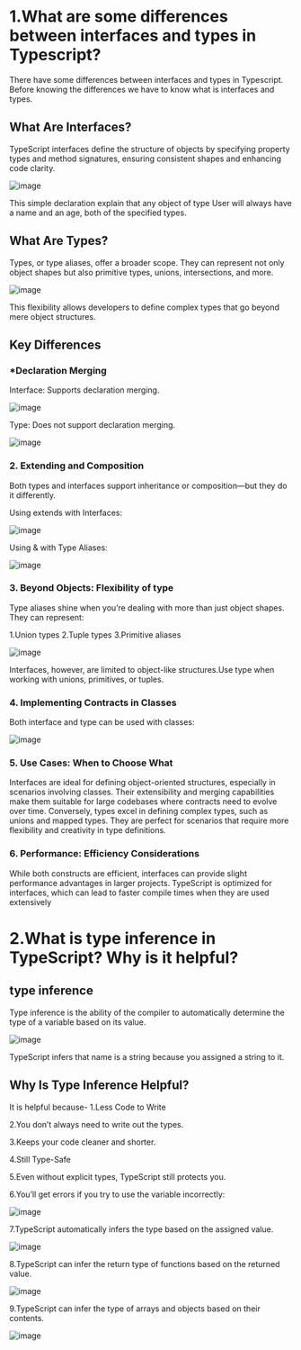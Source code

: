 # 1.What are some differences between interfaces and types in Typescript?
There have some differences between interfaces and types in Typescript. Before knowing the differences we have to know what is interfaces and types.

## What Are Interfaces?
TypeScript interfaces define the structure of objects by specifying property types and method signatures, ensuring consistent shapes and enhancing code clarity.


![image](https://github.com/user-attachments/assets/ff2b0261-e6d8-4d23-83c7-0952007b564c)

This simple declaration explain that any object of type User will always have a name and an age, both of the specified types.

## What Are Types?
Types, or type aliases, offer a broader scope. They can represent not only object shapes but also primitive types, unions, intersections, and more.

![image](https://github.com/user-attachments/assets/850d7e6d-1232-4209-8fc7-a33545c3d2d4)


This flexibility allows developers to define complex types that go beyond mere object structures.

## Key Differences

###  *Declaration Merging

Interface: Supports declaration merging.

![image](https://github.com/user-attachments/assets/8d9c1be4-d3dc-4cf0-beb9-9afe23c77df0)



Type: Does not support declaration merging.

![image](https://github.com/user-attachments/assets/1c424615-562a-44c7-8a82-759e178f98e5)

### 2. Extending and Composition

Both types and interfaces support inheritance or composition—but they do it differently.

Using extends with Interfaces:

![image](https://github.com/user-attachments/assets/8ca6ad3a-0665-4b2d-b08c-5cea34d46109)


Using & with Type Aliases:

![image](https://github.com/user-attachments/assets/15d1bc8e-ea5c-4011-9af7-f64c47d3f6b4)



### 3. Beyond Objects: Flexibility of type
Type aliases shine when you’re dealing with more than just object shapes. They can represent:

1.Union types
2.Tuple types
3.Primitive aliases

![image](https://github.com/user-attachments/assets/c6cdc560-75f2-4c8e-b37d-15ad4aab50e1)


Interfaces, however, are limited to object-like structures.Use type when working with unions, primitives, or tuples.

### 4. Implementing Contracts in Classes

Both interface and type can be used with classes:

![image](https://github.com/user-attachments/assets/3902b5f0-ff5d-45f7-bc34-f6f75ffa1d36)




### 5. Use Cases: When to Choose What
Interfaces are ideal for defining object-oriented structures, especially in scenarios involving classes. Their extensibility and merging capabilities make them suitable for large codebases where contracts need to evolve over time.
Conversely, types excel in defining complex types, such as unions and mapped types. They are perfect for scenarios that require more flexibility and creativity in type definitions.
### 6. Performance: Efficiency Considerations
While both constructs are efficient, interfaces can provide slight performance advantages in larger projects. TypeScript is optimized for interfaces, which can lead to faster compile times when they are used extensively






# 2.What is type inference in TypeScript? Why is it helpful?

## type inference
Type inference is the ability of the compiler to automatically determine the type of a variable based on its value.

![image](https://github.com/user-attachments/assets/2f10909b-19f4-44fc-a0c8-11f60e830d5b)



TypeScript infers that name is a string because you assigned a string to it.

## Why Is Type Inference Helpful?
It is helpful because-
1.Less Code to Write

2.You don’t always need to write out the types.

3.Keeps your code cleaner and shorter.

4.Still Type-Safe

5.Even without explicit types, TypeScript still protects you.

6.You’ll get errors if you try to use the variable incorrectly:

![image](https://github.com/user-attachments/assets/caea8de0-e21c-41dc-a8ba-1df64b8700b2)


7.TypeScript automatically infers the type based on the assigned value.

![image](https://github.com/user-attachments/assets/56d3e3a5-fc3e-48a3-93aa-42a2c494be4b)


8.TypeScript can infer the return type of functions based on the returned value.

![image](https://github.com/user-attachments/assets/26c5fdbe-c7ca-419d-81a9-3cd022aa4af6)

9.TypeScript can infer the type of arrays and objects based on their contents.

![image](https://github.com/user-attachments/assets/1310845b-f608-4b2d-aac3-ebe36dbe1b56)




